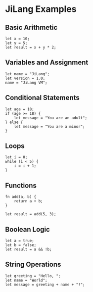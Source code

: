 # JiLang Examples

## Basic Arithmetic
```
let x = 10;
let y = 5;
let result = x + y * 2;
```

## Variables and Assignment
```
let name = "JiLang";
let version = 1.0;
name = "JiLang VM";
```

## Conditional Statements
```
let age = 18;
if (age >= 18) {
    let message = "You are an adult";
} else {
    let message = "You are a minor";
}
```

## Loops
```
let i = 0;
while (i < 5) {
    i = i + 1;
}
```

## Functions
```
fn add(a, b) {
    return a + b;
}

let result = add(5, 3);
```

## Boolean Logic
```
let a = true;
let b = false;
let result = a && !b;
```

## String Operations
```
let greeting = "Hello, ";
let name = "World";
let message = greeting + name + "!";
```
